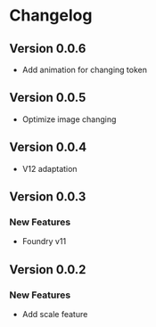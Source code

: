 # Changelog

## Version 0.0.6
- Add animation for changing token

## Version 0.0.5
- Optimize image changing

## Version 0.0.4
- V12 adaptation

## Version 0.0.3

### New Features

-   Foundry v11

## Version 0.0.2

### New Features

-   Add scale feature